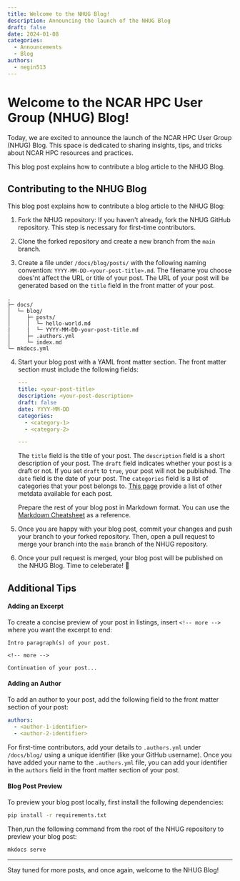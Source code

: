 ```yaml
---
title: Welcome to the NHUG Blog!
description: Announcing the launch of the NHUG Blog
draft: false
date: 2024-01-08
categories:
  - Announcements
  - Blog
authors:
  - negin513
---
```


# Welcome to the NCAR HPC User Group (NHUG) Blog!

Today, we are excited to announce the launch of the NCAR HPC User Group (NHUG) Blog. This space is dedicated to sharing insights, tips, and tricks about NCAR HPC resources and practices. 

This blog post explains how to contribute a blog article to the NHUG Blog.

<!-- more -->

## Contributing to the NHUG Blog

This blog post explains how to contribute a blog article to the NHUG Blog:

1. Fork the NHUG repository: If you haven't already, fork the NHUG GitHub repository. This step is necessary for first-time contributors.

2. Clone the forked repository and create a new branch from the `main` branch.

3. Create a file under `/docs/blog/posts/` with the following naming convention: `YYYY-MM-DD-<your-post-title>.md`. The filename you choose does'nt affect the URL or title of your post. The URL of your post will be generated based on the `title` field in the front matter of your post.

```
.
├─ docs/
│  └─ blog/
│     ├─ posts/
│     │  └─ hello-world.md
|     |  └─ YYYY-MM-DD-your-post-title.md
│     ├─ .authors.yml
│     └─ index.md
└─ mkdocs.yml
```
4. Start your blog post with a YAML front matter section. The front matter section must include the following fields:

    ```yaml
    ---
    title: <your-post-title>
    description: <your-post-description>
    draft: false
    date: YYYY-MM-DD
    categories:
      - <category-1>
      - <category-2>

    ---
    ```

    The `title` field is the title of your post. The `description` field is a short description of your post. The `draft` field indicates whether your post is a draft or not. If you set `draft` to `true`, your post will not be published. The `date` field is the date of your post. The `categories` field is a list of categories that your post belongs to. [This page](https://squidfunk.github.io/mkdocs-material/plugins/blog/#metadata) provide a list of other metdata available for each post. 

    Prepare the rest of your blog post in Markdown format. You can use the [Markdown Cheatsheet](https://www.markdownguide.org/cheat-sheet/) as a reference.


5. Once you are happy with your blog post, commit your changes and push your branch to your forked repository. Then, open a pull request to merge your branch into the `main` branch of the NHUG repository.

6. Once your pull request is merged, your blog post will be published on the NHUG Blog. Time to celeberate! :tada:
 

## Additional Tips

#### Adding an Excerpt
To create a concise preview of your post in listings, insert `<!-- more -->` where you want the excerpt to end:

```
Intro paragraph(s) of your post.

<!-- more -->

Continuation of your post...
```

#### Adding an Author

To add an author to your post, add the following field to the front matter section of your post:

```yaml
authors:
  - <author-1-identifier>
  - <author-2-identifier>
```

For first-time contributors, add your details to `.authors.yml` under `/docs/blog/` using a unique identifier (like your GitHub username).
Once you have added your name to the `.authors.yml` file, you can add your identifier in the `authors` field in the front matter section of your post.


#### Blog Post Preview

To preview your blog post locally, first install the following dependencies:
```bash
pip install -r requirements.txt
```
Then,run the following command from the root of the NHUG repository to preview your blog post:
```bash
mkdocs serve
```


---

Stay tuned for more posts, and once again, welcome to the NHUG Blog!

